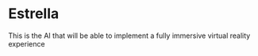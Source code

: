 # Estrella
This is the AI that will be able to implement a fully immersive virtual reality experience
